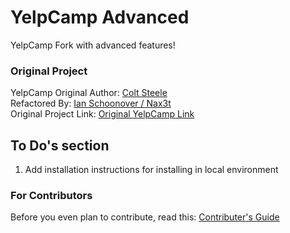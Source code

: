 # YelpCamp Advanced
YelpCamp Fork with advanced features!

### Original Project
YelpCamp Original Author: [Colt Steele](https://github.com/Colt)<br>
Refactored By: [Ian Schoonover / Nax3t](https://github.com/nax3t)<br>
Original Project Link: [Original YelpCamp Link](https://github.com/nax3t/yelp-camp-refactored)

## To Do's section
1. Add installation instructions for installing in local environment

### For Contributors
Before you even plan to contribute, read this: [Contributer's Guide](https://github.com/primeninja/yelp-camp-advanced/blob/master/readme.md)


